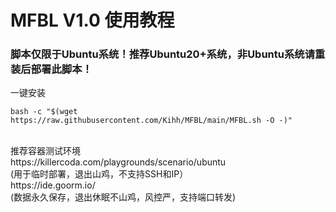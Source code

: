 # MFBL V1.0 使用教程
### 脚本仅限于Ubuntu系统！推荐Ubuntu20+系统，非Ubuntu系统请重装后部署此脚本！
一键安装</br>
```shell
bash -c "$(wget https://raw.githubusercontent.com/Kihh/MFBL/main/MFBL.sh -O -)"
```
</br>
推荐容器测试环境</br>
https://killercoda.com/playgrounds/scenario/ubuntu</br>
(用于临时部署，退出山鸡，不支持SSH和IP）</br>
https://ide.goorm.io/</br>
(数据永久保存，退出休眠不山鸡，风控严，支持端口转发)
